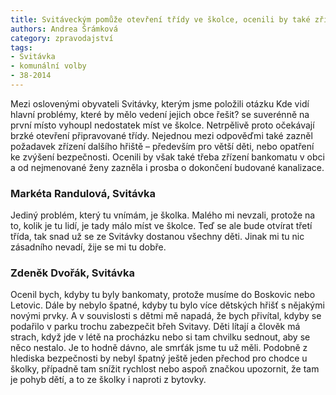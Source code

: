 ```yaml
---
title: Svitáveckým pomůže otevření třídy ve školce, ocenili by také zřízení hřiště i pro větší děti
authors: Andrea Šrámková
category: zpravodajství
tags:
- Svitávka
- komunální volby
- 38-2014 
---
```


Mezi oslovenými obyvateli Svitávky, kterým jsme položili otázku Kde vidí hlavní problémy, které by mělo vedení jejich obce řešit? se suverénně na první místo vyhoupl nedostatek míst ve školce. Netrpělivě proto očekávají brzké otevření připravované třídy. Nejednou mezi odpověďmi také zazněl požadavek zřízení dalšího hřiště – především pro větší děti, nebo opatření ke zvýšení bezpečnosti. Ocenili by však také třeba zřízení bankomatu v obci a od nejmenované ženy zazněla i prosba o dokončení budované kanalizace.

### Markéta Randulová, Svitávka

Jediný problém, který tu vnímám, je školka. Malého mi nevzali, protože na to, kolik je tu lidí, je tady málo míst ve školce. Teď se ale bude otvírat třetí třída, tak snad už se ze Svitávky dostanou všechny děti. Jinak mi tu nic zásadního nevadí, žije se mi tu dobře. 

### Zdeněk Dvořák, Svitávka

Ocenil bych, kdyby tu byly bankomaty, protože musíme do Boskovic nebo Letovic. Dále by nebylo špatné, kdyby tu bylo více dětských hřišť s nějakými novými prvky. A v souvislosti s dětmi mě napadá, že bych přivítal, kdyby se podařilo v parku trochu zabezpečit břeh Svitavy. Děti lítají a člověk má strach, když jde v létě na procházku nebo si tam chvilku sednout, aby se něco nestalo. Je to hodně dávno, ale smrťák jsme tu už měli. 
Podobně z hlediska bezpečnosti by nebyl špatný ještě jeden přechod pro chodce u školky, případně tam snížit rychlost nebo aspoň značkou upozornit, že tam je pohyb dětí, a to ze školky i naproti z bytovky.